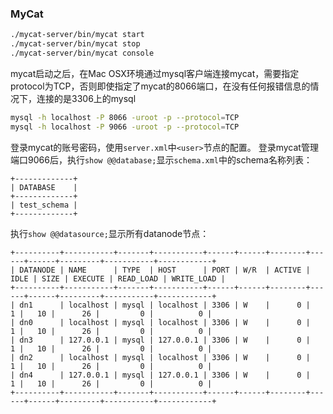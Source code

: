 ### MyCat
```sh
./mycat-server/bin/mycat start
./mycat-server/bin/mycat stop
./mycat-server/bin/mycat console
```
mycat启动之后，在Mac OSX环境通过mysql客户端连接mycat，需要指定protocol为TCP，否则即使指定了mycat的8066端口，在没有任何报错信息的情况下，连接的是3306上的mysql
```sh
mysql -h localhost -P 8066 -uroot -p --protocol=TCP
mysql -h localhost -P 9066 -uroot -p --protocol=TCP
```
登录mycat的账号密码，使用`server.xml`中`<user>`节点的配置。
登录mycat管理端口9066后，执行`show @@database;`显示`schema.xml`中的schema名称列表：
```
+-------------+
| DATABASE    |
+-------------+
| test_schema |
+-------------+
```
执行`show @@datasource;`显示所有datanode节点：
```
+----------+-----------+-------+-----------+------+------+--------+------+------+---------+-----------+------------+
| DATANODE | NAME      | TYPE  | HOST      | PORT | W/R  | ACTIVE | IDLE | SIZE | EXECUTE | READ_LOAD | WRITE_LOAD |
+----------+-----------+-------+-----------+------+------+--------+------+------+---------+-----------+------------+
| dn1      | localhost | mysql | localhost | 3306 | W    |      0 |    1 |   10 |      26 |         0 |          0 |
| dn0      | localhost | mysql | localhost | 3306 | W    |      0 |    1 |   10 |      26 |         0 |          0 |
| dn3      | 127.0.0.1 | mysql | 127.0.0.1 | 3306 | W    |      0 |    1 |   10 |      26 |         0 |          0 |
| dn2      | localhost | mysql | localhost | 3306 | W    |      0 |    1 |   10 |      26 |         0 |          0 |
| dn4      | 127.0.0.1 | mysql | 127.0.0.1 | 3306 | W    |      0 |    1 |   10 |      26 |         0 |          0 |
+----------+-----------+-------+-----------+------+------+--------+------+------+---------+-----------+------------+
```
